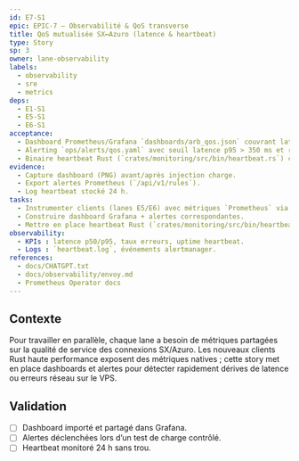 ```yaml
---
id: E7-S1
epic: EPIC-7 — Observabilité & QoS transverse
title: QoS mutualisée SX↔Azuro (latence & heartbeat)
type: Story
sp: 3
owner: lane-observability
labels:
  - observability
  - sre
  - metrics
deps:
  - E1-S1
  - E5-S1
  - E6-S1
acceptance:
  - Dashboard Prometheus/Grafana `dashboards/arb_qos.json` couvrant latence, taux de retry, erreurs par opérateur.
  - Alerting `ops/alerts/qos.yaml` avec seuil latence p95 > 350 ms et ratio erreurs > 2 %.
  - Binaire heartbeat Rust (`crates/monitoring/src/bin/heartbeat.rs`) consignant SX & Azuro toutes les 30 s dans `monitoring/heartbeat.log`.
evidence:
  - Capture dashboard (PNG) avant/après injection charge.
  - Export alertes Prometheus (`/api/v1/rules`).
  - Log heartbeat stocké 24 h.
tasks:
  - Instrumenter clients (lanes E5/E6) avec métriques `Prometheus` via crate `metrics` + exporter HTTP.
  - Construire dashboard Grafana + alertes correspondantes.
  - Mettre en place heartbeat Rust (`crates/monitoring/src/bin/heartbeat.rs`) avec `tokio` + `reqwest` et timers basse latence.
observability:
  - KPIs : latence p50/p95, taux erreurs, uptime heartbeat.
  - Logs : `heartbeat.log`, événements alertmanager.
references:
  - docs/CHATGPT.txt
  - docs/observability/envoy.md
  - Prometheus Operator docs
---
```


## Contexte
Pour travailler en parallèle, chaque lane a besoin de métriques partagées sur la qualité de service des connexions SX/Azuro. Les nouveaux clients Rust haute performance exposent des métriques natives ; cette story met en place dashboards et alertes pour détecter rapidement dérives de latence ou erreurs réseau sur le VPS.

## Validation
- [ ] Dashboard importé et partagé dans Grafana.
- [ ] Alertes déclenchées lors d’un test de charge contrôlé.
- [ ] Heartbeat monitoré 24 h sans trou.

